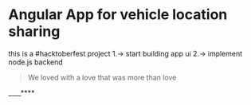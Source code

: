 # Angular App for vehicle location sharing
this is a #hacktoberfest project
1.-> start building app ui
2.-> implement node.js backend

> We loved with a love that was more than love

____****

